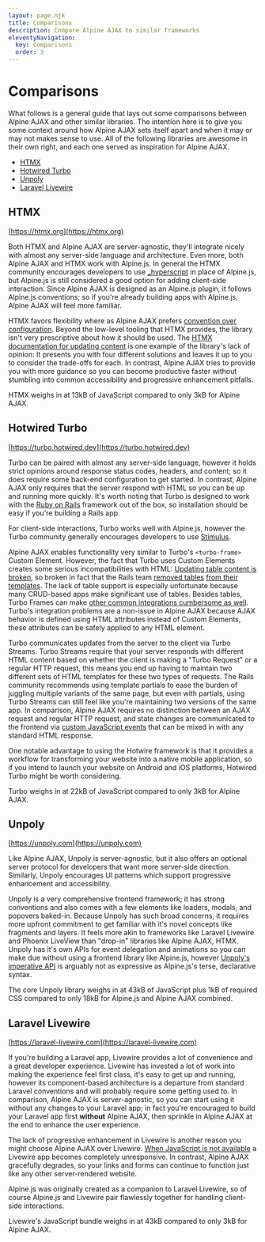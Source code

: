 ```yaml
---
layout: page.njk
title: Comparisons
description: Compare Alpine AJAX to similar frameworks
eleventyNavigation:
  key: Comparisons
  order: 3
---
```


# Comparisons

What follows is a general guide that lays out some comparisons between Alpine AJAX and other similar libraries. The intention here is to give you some context around how Alpine AJAX sets itself apart and when it may or may not makes sense to use. All of the following libraries are awesome in their own right, and each one served as inspiration for Alpine AJAX.

* [HTMX](#htmx)
* [Hotwired Turbo](#hotwired-turbo)
* [Unpoly](#unpoly)
* [Laravel Livewire](#laravel-livewire)

## HTMX

[https://htmx.org](https://htmx.org)

Both HTMX and Alpine AJAX are server-agnostic, they'll integrate nicely with almost any server-side language and architecture. Even more, both Alpine AJAX and HTMX work with Alpine.js. In general the HTMX community encourages developers to use [_hyperscript](https://hyperscript.org/) in place of Alpine.js, but Alpine.js is still considered a good option for adding client-side interaction. Since Alpine AJAX is designed as an Alpine.js plugin, it follows Alpine.js conventions; so if you're already building apps with Alpine.js, Alpine AJAX will feel more familiar.

HTMX favors flexibility where as Alpine AJAX prefers [convention over configuration](https://en.wikipedia.org/wiki/Convention_over_configuration). Beyond the low-level tooling that HTMX provides, the library isn't very prescriptive about how it should be used. The [HTMX documentation for updating content](https://htmx.org/examples/update-other-content/) is one example of the library's lack of opinion: It presents you with four different solutions and leaves it up to you to consider the trade-offs for each. In contrast, Alpine AJAX tries to provide you with more guidance so you can become productive faster without stumbling into common accessibility and progressive enhancement pitfalls.

HTMX weighs in at 13kB of JavaScript compared to only 3kB for Alpine AJAX.

## Hotwired Turbo

[https://turbo.hotwired.dev](https://turbo.hotwired.dev)

Turbo can be paired with almost any server-side language, however it holds strict opinions around response status codes, headers, and content; so it does require some back-end configuration to get started. In contrast, Alpine AJAX only requires that the server respond with HTML so you can be up and running more quickly. It's worth noting that Turbo is designed to work with the [Ruby on Rails](https://rubyonrails.org/) framework out of the box, so installation should be easy if you're building a Rails app.

For client-side interactions, Turbo works well with Alpine.js, however the Turbo community generally encourages developers to use [Stimulus](https://stimulus.hotwired.dev/).

Alpine AJAX enables functionality very similar to Turbo's `<turbo-frame>` Custom Element. However, the fact that Turbo uses Custom Elements creates some serious incompatibilities with HTML: [Updating table content is broken](https://github.com/hotwired/turbo/issues/48), so broken in fact that the Rails team [removed tables](https://github.com/hotwired/turbo/issues/48#issuecomment-1014695187) [from their templates](https://discuss.rubyonrails.org/t/back-again-after-a-long-time-rails-7-scaffolds-table-view/80967/2). The lack of table support is especially unfortunate because many CRUD-based apps make significant use of tables. Besides tables, Turbo Frames can make [other common integrations cumbersome as well](https://github.com/hotwired/turbo/pull/131#discussion_r731924782). Turbo's integration problems are a non-issue in Alpine AJAX because AJAX behavior is defined using HTML attributes instead of Custom Elements, these attributes can be safely applied to any HTML element.

Turbo communicates updates from the server to the client via Turbo Streams. Turbo Streams require that your server responds with different HTML content based on whether the client is making a "Turbo Request" or a regular HTTP request, this means you end up having to maintain two different sets of HTML templates for these two types of requests. The Rails community recommends using template partials to ease the burden of juggling multiple variants of the same page, but even with partials, using Turbo Streams can still feel like you're maintaining two versions of the same app. In comparison, Alpine AJAX requires no distinction between an AJAX request and regular HTTP request, and state changes are communicated to the frontend via [custom JavaScript events](/reference/#server-events) that can be mixed in with any standard HTML response.

One notable advantage to using the Hotwire framework is that it provides a workflow for transforming your website into a native mobile application, so if you intend to launch your website on Android and iOS platforms, Hotwired Turbo might be worth considering.

Turbo weighs in at 22kB of JavaScript compared to only 3kB for Alpine AJAX.

## Unpoly

[https://unpoly.com](https://unpoly.com)

Like Alpine AJAX, Unpoly is server-agnostic, but it also offers an optional server protocol for developers that want more server-side direction. Similarly, Unpoly encourages UI patterns which support progressive enhancement and accessibility.

Unpoly is a very comprehensive frontend framework; it has strong conventions and also comes with a few elements like loaders, modals, and popovers baked-in. Because Unpoly has such broad concerns, it requires more upfront commitment to get familiar with it's novel concepts like fragments and layers. It feels more akin to frameworks like Laravel Livewire and Phoenix LiveView than "drop-in" libraries like Alpine AJAX, HTMX. Unpoly has it's own APIs for event delegation and animations so you can make due without using a frontend library like Alpine.js, however [Unpoly's imperative API](https://unpoly.com/up.element) is arguably not as expressive as Alpine.js's terse, declarative syntax.

The core Unpoly library weighs in at 43kB of JavaScript plus 1kB of required CSS compared to only 18kB for Alpine.js and Alpine AJAX combined.

## Laravel Livewire

[https://laravel-livewire.com](https://laravel-livewire.com)

If you're building a Laravel app, Livewire provides a lot of convenience and a great developer experience. Livewire has invested a lot of work into making the experience feel first class, it's easy to get up and running, however its component-based architecture is a departure from standard Laravel conventions and will probably require some getting used to. In comparison, Alpine AJAX is server-agnostic, so you can start using it without any changes to your Laravel app; in fact you're encouraged to build your Laravel app first **without** Alpine AJAX, then sprinkle in Alpine AJAX at the end to enhance the user experience.

The lack of progressive enhancement in Livewire is another reason you might choose Alpine AJAX over Livewire. [When JavaScript is not available](https://www.kryogenix.org/code/browser/everyonehasjs.html) a Livewire app becomes completely unresponsive. In contrast, Alpine AJAX gracefully degrades, so your links and forms can continue to function just like any other server-rendered website.

Alpine.js was originally created as a companion to Laravel Livewire, so of course Alpine.js and Livewire pair flawlessly together for handling client-side interactions.

Livewire's JavaScript bundle weighs in at 43kB compared to only 3kB for Alpine AJAX.
